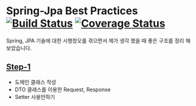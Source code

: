# Spring-Jpa Best Practices [![Build Status](https://travis-ci.org/cheese10yun/spring-jpa.svg?branch=master)](https://travis-ci.org/cheese10yun/spring-jpa) [![Coverage Status](https://coveralls.io/repos/github/cheese10yun/spring-jpa/badge.svg?branch=master)](https://coveralls.io/github/cheese10yun/spring-jpa?branch=master)

Spring, JPA 기술에 대한 시행창오를 겪으면서 제가 생각 했을 때 좋은 구조를 정리 해 보았습니다.

## [Step-1]()

* 도메인 클래스 작성
* DTO 클래스를 이용한 Request, Response
* Setter 사용안하기